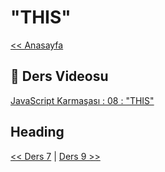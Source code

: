 # "THIS"

[<< Anasayfa](../readme.md)

## 🔗 Ders Videosu

[JavaScript Karmaşası : 08 : "THIS"](https://youtu.be/lAyr-Tb_ErY)

## Heading



[<< Ders 7](../07/readme.md) | [Ders 9 >>](../09/readme.md)
